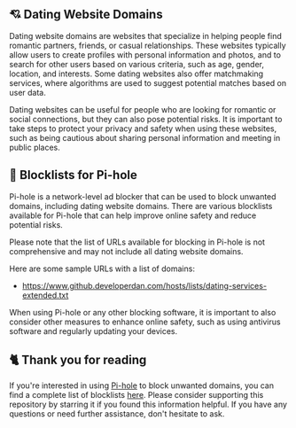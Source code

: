 ## 💘 Dating Website Domains
Dating website domains are websites that specialize in helping people find romantic partners, friends, or casual relationships.
These websites typically allow users to create profiles with personal information and photos, and to search for other users based on various criteria, such as age, gender, location, and interests.
Some dating websites also offer matchmaking services, where algorithms are used to suggest potential matches based on user data.

Dating websites can be useful for people who are looking for romantic or social connections, but they can also pose potential risks.
It is important to take steps to protect your privacy and safety when using these websites, such as being cautious about sharing personal information and meeting in public places.

## 🚫 Blocklists for Pi-hole
Pi-hole is a network-level ad blocker that can be used to block unwanted domains, including dating website domains.
There are various blocklists available for Pi-hole that can help improve online safety and reduce potential risks.

Please note that the list of URLs available for blocking in Pi-hole is not comprehensive and may not include all dating website domains.

Here are some sample URLs with a list of domains:
- https://www.github.developerdan.com/hosts/lists/dating-services-extended.txt

When using Pi-hole or any other blocking software, it is important to also consider other measures to enhance online safety, such as using antivirus software and regularly updating your devices.

## 🐈 Thank you for reading
If you're interested in using [Pi-hole](../What%20is%20Pi-hole.md) to block unwanted domains, you can find a complete list of blocklists [here](../../List.md).
Please consider supporting this repository by starring it if you found this information helpful.
If you have any questions or need further assistance, don't hesitate to ask.